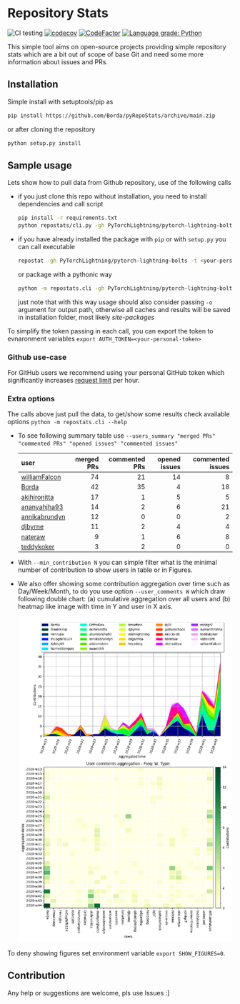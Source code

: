 # Repository Stats

![CI testing](https://github.com/Borda/pyRepoStats/workflows/CI%20testing/badge.svg?event=push)
[![codecov](https://codecov.io/gh/Borda/pyRepoStats/branch/main/graph/badge.svg?token=09H9MDJMXG)](https://codecov.io/gh/Borda/pyRepoStats)
[![CodeFactor](https://www.codefactor.io/repository/github/borda/pyrepostats/badge)](https://www.codefactor.io/repository/github/borda/pyrepostats)
[![Language grade: Python](https://img.shields.io/lgtm/grade/python/g/Borda/pyRepoStats.svg?logo=lgtm&logoWidth=18)](https://lgtm.com/projects/g/Borda/pyRepoStats/context:python)

This simple tool aims on open-source projects providing simple repository stats which are a bit out of scope of base Git and need some more information about issues and PRs.

## Installation

Simple install with setuptools/pip as 
```bash
pip install https://github.com/Borda/pyRepoStats/archive/main.zip
```
or after cloning the repository
```bash
python setup.py install
```

## Sample usage

Lets show how to pull data from Github repository, use of the following calls
* if you just clone this repo without installation, you need to install dependencies and call script
    ```bash
    pip install -r requirements.txt
    python repostats/cli.py -gh PyTorchLightning/pytorch-lightning-bolts
    ```
* if you have already installed the package with `pip` or with `setup.py` you can call executable
    ```bash
    repostat -gh PyTorchLightning/pytorch-lightning-bolts -t <your-personal-token>
    ```
  or package with a pythonic way
    ```bash
    python -m repostats.cli -gh PyTorchLightning/pytorch-lightning-bolts
    ```
  just note that with this way usage should also consider passing `-o` argument for output path, otherwise all caches and results will be saved in installation folder, most likely _site-packages_

To simplify the token passing in each call, you can export the token to evnaronment variables `export AUTH_TOKEN=<your-personal-token>`

### Github use-case

For GitHub users we recommend using your personal GitHub token which significantly increases [request limit](https://developer.github.com/v3/#rate-limiting) per hour.

### Extra options

The calls above just pull the data, to get/show some results check available options `python -m repostats.cli --help`

* To see following summary table use `--users_summary "merged PRs" "commented PRs" "opened issues" "commented issues"`

    | user                                              |   merged PRs |   commented PRs |   opened issues |   commented issues |
    |:--------------------------------------------------|-------------:|----------------:|----------------:|-------------------:|
    | [williamFalcon](https://github.com/williamFalcon) |           74 |              21 |              14 |                  8 |
    | [Borda](https://github.com/Borda)                 |           42 |              35 |               4 |                 18 |
    | [akihironitta](https://github.com/akihironitta)   |           17 |               1 |               5 |                  5 |
    | [ananyahjha93](https://github.com/ananyahjha93)   |           14 |               2 |               6 |                 21 |
    | [annikabrundyn](https://github.com/annikabrundyn) |           12 |               0 |               0 |                  2 |
    | [djbyrne](https://github.com/djbyrne)             |           11 |               2 |               4 |                  4 |
    | [nateraw](https://github.com/nateraw)             |            9 |               1 |               6 |                  8 |
    | [teddykoker](https://github.com/teddykoker)       |            3 |               2 |               0 |                  0 |

* With `--min_contribution N` you can simple filter what is the minimal number of contribution to  show users in table or in Figures.

* We also offer showing some contribution aggregation over time such as Day/Week/Month, to do you use option `--user_comments W` which draw following double chart: (a) cumulative aggregation over all users and (b) heatmap like image with time in Y and user in X axis.

    ![User-comments-aggregation](./assets/user-comments-aggregation.png)

To deny showing figures set environment variable `export SHOW_FIGURES=0`.

## Contribution

Any help or suggestions are welcome, pls use Issues :]

